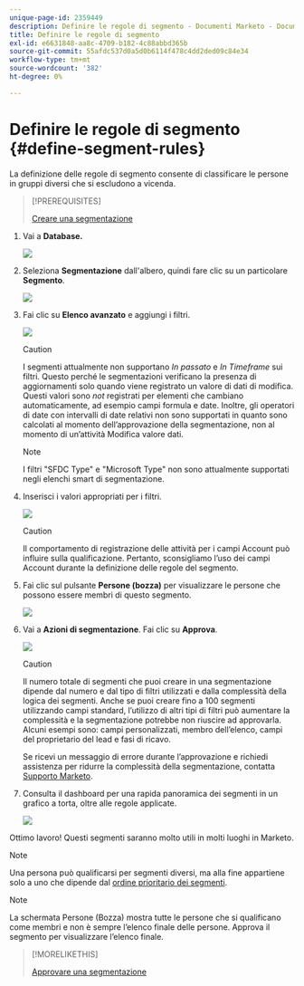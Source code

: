 ```yaml
---
unique-page-id: 2359449
description: Definire le regole di segmento - Documenti Marketo - Documentazione del prodotto
title: Definire le regole di segmento
exl-id: e6631848-aa8c-4709-b182-4c88abbd365b
source-git-commit: 55afdc537d0a5d0b6114f478c4dd2ded09c84e34
workflow-type: tm+mt
source-wordcount: '382'
ht-degree: 0%

---
```


# Definire le regole di segmento {#define-segment-rules}

La definizione delle regole di segmento consente di classificare le persone in gruppi diversi che si escludono a vicenda.

>[!PREREQUISITES]
>
>[Creare una segmentazione](/help/marketo/product-docs/personalization/segmentation-and-snippets/segmentation/create-a-segmentation.md)

1. Vai a **Database.**

   ![](assets/image2017-3-28-14-3a7-3a42.png)

1. Seleziona **Segmentazione** dall&#39;albero, quindi fare clic su un particolare **Segmento**.

   ![](assets/image2017-3-28-14-3a11-3a15.png)

1. Fai clic su **Elenco avanzato** e aggiungi i filtri.

   ![](assets/image2017-3-28-14-3a18-3a19.png)

   >[!CAUTION]
   >
   >I segmenti attualmente non supportano _In passato_ e _In Timeframe_  sui filtri. Questo perché le segmentazioni verificano la presenza di aggiornamenti solo quando viene registrato un valore di dati di modifica. Questi valori sono _not_ registrati per elementi che cambiano automaticamente, ad esempio campi formula e date. Inoltre, gli operatori di date con intervalli di date relativi non sono supportati in quanto sono calcolati al momento dell’approvazione della segmentazione, non al momento di un’attività Modifica valore dati.

   >[!NOTE]
   >
   >I filtri &quot;SFDC Type&quot; e &quot;Microsoft Type&quot; non sono attualmente supportati negli elenchi smart di segmentazione.

1. Inserisci i valori appropriati per i filtri.

   ![](assets/image2017-3-28-14-3a18-3a33.png)

   >[!CAUTION]
   >
   >Il comportamento di registrazione delle attività per i campi Account può influire sulla qualificazione. Pertanto, sconsigliamo l’uso dei campi Account durante la definizione delle regole del segmento.

1. Fai clic sul pulsante **Persone (bozza)** per visualizzare le persone che possono essere membri di questo segmento.

   ![](assets/image2017-3-28-14-3a20-3a15.png)

1. Vai a **Azioni di segmentazione**. Fai clic su **Approva**.

   ![](assets/image2014-9-15-11-3a36-3a7.png)

   >[!CAUTION]
   >
   >Il numero totale di segmenti che puoi creare in una segmentazione dipende dal numero e dal tipo di filtri utilizzati e dalla complessità della logica dei segmenti. Anche se puoi creare fino a 100 segmenti utilizzando campi standard, l’utilizzo di altri tipi di filtri può aumentare la complessità e la segmentazione potrebbe non riuscire ad approvarla. Alcuni esempi sono: campi personalizzati, membro dell’elenco, campi del proprietario del lead e fasi di ricavo.
   >
   >Se ricevi un messaggio di errore durante l’approvazione e richiedi assistenza per ridurre la complessità della segmentazione, contatta [Supporto Marketo](https://nation.marketo.com/t5/Support/ct-p/Support).

1. Consulta il dashboard per una rapida panoramica dei segmenti in un grafico a torta, oltre alle regole applicate.

   ![](assets/image2014-9-15-11-3a36-3a19.png)

Ottimo lavoro! Questi segmenti saranno molto utili in molti luoghi in Marketo.

>[!NOTE]
>
>Una persona può qualificarsi per segmenti diversi, ma alla fine appartiene solo a uno che dipende dal [ordine prioritario dei segmenti](/help/marketo/product-docs/personalization/segmentation-and-snippets/segmentation/segmentation-order-priority.md).

>[!NOTE]
>
>La schermata Persone (Bozza) mostra tutte le persone che si qualificano come membri e non è sempre l’elenco finale delle persone. Approva il segmento per visualizzare l’elenco finale.

>[!MORELIKETHIS]
>
>[Approvare una segmentazione](/help/marketo/product-docs/personalization/segmentation-and-snippets/segmentation/approve-a-segmentation.md)
